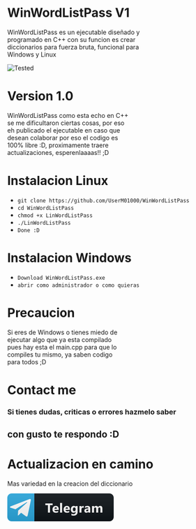 # WinWordListPass V1
WinWordListPass es un ejecutable diseñado y </br>
programado en C++ con su funcion es crear </br>
diccionarios para fuerza bruta, funcional para </br>
Windows y Linux </br>

![Tested](https://img.shields.io/badge/Tested-Windows%20%7C%20Linux%20%26%20Termux-blue)
# Version 1.0
WinWordListPass como esta echo en C++ </br>
se me dificultaron ciertas cosas, por eso </br>
eh publicado el ejecutable en caso que </br>
desean colaborar por eso el codigo es </br>
100% libre :D, proximamente traere </br> 
actualizaciones, esperenlaaaas!! ;D


# Instalacion Linux

* `git clone https://github.com/UserM01000/WinWordListPass`
* `cd WinWordListPass`
* `chmod +x LinWordListPass`
* `./LinWordListPass`
* `Done :D` 

# Instalacion Windows

* `Download WinWordListPass.exe`
* `abrir como administrador o como quieras`
# Precaucion
Si eres de Windows o tienes miedo de </br>
ejecutar algo que ya esta compilado </br>
pues hay esta el main.cpp para que lo </br>
compiles tu mismo, ya saben codigo </br>
para todos ;D

# Contact me
### Si tienes dudas, criticas o errores hazmelo saber </br>
## con gusto te respondo :D </br>

# Actualizacion en camino 
Mas variedad en la creacion del diccionario 

[![testers](https://raw.githubusercontent.com/MikeCodesDotNET/ColoredBadges/master/svg/social/telegram.svg)](https://t.me/HackForAll1)
